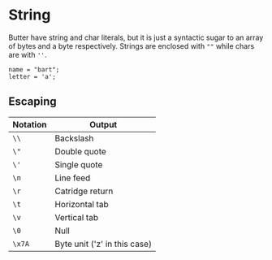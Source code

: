 # String

Butter have string and char literals, but it is just a syntactic sugar to an array of bytes and a byte respectively. Strings are enclosed with `""` while chars are with `''`.

```butter
name = "bart";
letter = 'a';
```

## Escaping

| Notation | Output                       |
| -------- | ---------------------------- |
| `\\`     | Backslash                    |
| `\"`     | Double quote                 |
| `\'`     | Single quote                 |
| `\n`     | Line feed                    |
| `\r`     | Catridge return              |
| `\t`     | Horizontal tab               |
| `\v`     | Vertical tab                 |
| `\0`     | Null                         |
| `\x7A`   | Byte unit ('z' in this case) |
